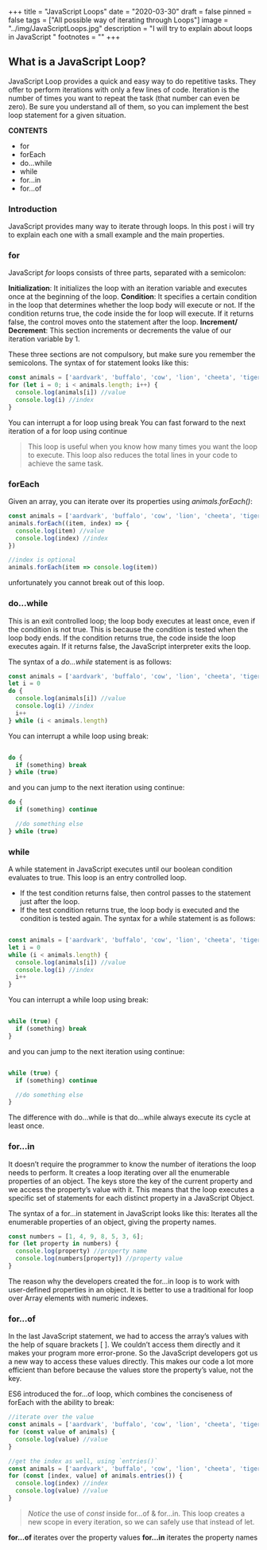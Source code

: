 +++
title = "JavaScript Loops"
date = "2020-03-30"
draft = false
pinned = false
tags = ["All possible way of iterating through Loops"]
image = "../img/JavaScriptLoops.jpg"
description = "I will try to explain about loops in JavaScript "
footnotes = ""
+++


## What is a JavaScript Loop?
JavaScript Loop provides a quick and easy way to do repetitive tasks. They offer to perform iterations with only a few lines of code. Iteration is the number of times you want to repeat the task (that number can even be zero). Be sure you understand all of them, so you can implement the best loop statement for a given situation.

__CONTENTS__
+ for
+ forEach
+ do...while
+ while
+ for...in
+ for...of

### Introduction
JavaScript provides many way to iterate through loops. In this post i will try to explain each one with a small example and the main properties.

### for

JavaScript *for* loops consists of three parts, separated with a semicolon:

__Initialization__: It initializes the loop with an iteration variable and executes once at the beginning of the loop.
__Condition__: It specifies a certain condition in the loop that determines whether the loop body will execute or not. If the condition returns true, the code inside the for loop will execute. If it returns false, the control moves onto the statement after the loop.
__Increment/ Decrement__: This section increments or decrements the value of our iteration variable by 1.

These three sections are not compulsory, but make sure you remember the semicolons. The syntax of for statement looks like this:


```js
const animals = ['aardvark', 'buffalo', 'cow', 'lion', 'cheeta', 'tiger']
for (let i = 0; i < animals.length; i++) {
  console.log(animals[i]) //value
  console.log(i) //index
}
```
You can interrupt a for loop using break
You can fast forward to the next iteration of a for loop using continue

> This loop is useful when you know how many times you want the loop to execute. This loop also reduces the total lines in your code to achieve the same task.

### forEach
Given an array, you can iterate over its properties using *animals.forEach()*:

```js
const animals = ['aardvark', 'buffalo', 'cow', 'lion', 'cheeta', 'tiger']
animals.forEach((item, index) => {
  console.log(item) //value
  console.log(index) //index
})

//index is optional
animals.forEach(item => console.log(item))

```
unfortunately you cannot break out of this loop.

### do...while
This is an exit controlled loop; the loop body executes at least once, even if the condition is not true. This is because the condition is tested when the loop body ends. If the condition returns true, the code inside the loop executes again. If it returns false, the JavaScript interpreter exits the loop.

The syntax of a *do…while* statement is as follows:

```js
const animals = ['aardvark', 'buffalo', 'cow', 'lion', 'cheeta', 'tiger']
let i = 0
do {
  console.log(animals[i]) //value
  console.log(i) //index
  i++
} while (i < animals.length)

```
You can interrupt a while loop using break:

```js

do {
  if (something) break
} while (true)

```

and you can jump to the next iteration using continue:

```js
do {
  if (something) continue

  //do something else
} while (true)

```

### while

A while statement in JavaScript executes until our boolean condition evaluates to true. This loop is an entry controlled loop.

- If the test condition returns false, then control passes to the statement just after the loop.
- If the test condition returns true, the loop body is executed and the condition is tested again.
The syntax for a while statement is as follows:

```js

const animals = ['aardvark', 'buffalo', 'cow', 'lion', 'cheeta', 'tiger']
let i = 0
while (i < animals.length) {
  console.log(animals[i]) //value
  console.log(i) //index
  i++
}

```
You can interrupt a while loop using break:
```js

while (true) {
  if (something) break
}

```

and you can jump to the next iteration using continue:

```js

while (true) {
  if (something) continue

  //do something else
}

```

The difference with do...while is that do...while always execute its cycle at least once.

### for...in
It doesn’t require the programmer to know the number of iterations the loop needs to perform. It creates a loop iterating over all the enumerable properties of an object. The keys store the key of the current property and we access the property’s value with it. This means that the loop executes a specific set of statements for each distinct property in a JavaScript Object. 

The syntax of a for…in statement in JavaScript looks like this:
Iterates all the enumerable properties of an object, giving the property names.

```js
const numbers = [1, 4, 9, 8, 5, 3, 6];
for (let property in numbers) {
  console.log(property) //property name
  console.log(numbers[property]) //property value
}

```
The reason why the developers created the for…in loop is to work with user-defined properties in an object. It is better to use a traditional for loop over Array elements with numeric indexes.

### for...of

In the last JavaScript statement, we had to access the array’s values with the help of square brackets [ ]. We couldn’t access them directly and it makes your program more error-prone. So the JavaScript developers got us a new way to access these values directly. This makes our code a lot more efficient than before because the values store the property’s value, not the key.

ES6 introduced the for...of loop, which combines the conciseness of forEach with the ability to break:

```js
//iterate over the value
const animals = ['aardvark', 'buffalo', 'cow', 'lion', 'cheeta', 'tiger']
for (const value of animals) {
  console.log(value) //value
}

//get the index as well, using `entries()`
const animals = ['aardvark', 'buffalo', 'cow', 'lion', 'cheeta', 'tiger']
for (const [index, value] of animals.entries()) {
  console.log(index) //index
  console.log(value) //value
}

```

> *Notice* the use of *const* inside for...of & for...in. This loop creates a new scope in every iteration, so we can safely use that instead of let.


__for...of__ iterates over the property values
__for...in__ iterates the property names
